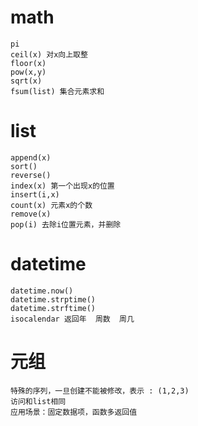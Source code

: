 # math
```
pi
ceil(x) 对x向上取整
floor(x)
pow(x,y)
sqrt(x)
fsum(list) 集合元素求和
```
# list
```
append(x)
sort()
reverse()
index(x) 第一个出现x的位置
insert(i,x)
count(x) 元素x的个数
remove(x)
pop(i) 去除i位置元素，并删除
```
# datetime
```
datetime.now()
datetime.strptime()
datetime.strftime()
isocalendar 返回年  周数  周几
```
# 元组
```
特殊的序列，一旦创建不能被修改，表示 : (1,2,3)
访问和list相同
应用场景：固定数据项，函数多返回值
```
